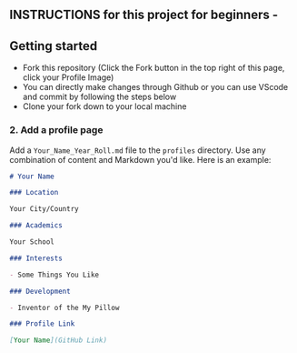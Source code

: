

## INSTRUCTIONS for this project for beginners -

## Getting started

- Fork this repository (Click the Fork button in the top right of this page, click your Profile Image)
- You can directly make changes through Github or you can use VScode and commit by following the steps below
- Clone your fork down to your local machine

### 2. Add a profile page

Add a `Your_Name_Year_Roll.md` file to the `profiles` directory. Use any combination of content and Markdown you'd like. Here is an example:

```markdown
# Your Name

### Location

Your City/Country

### Academics

Your School

### Interests

- Some Things You Like

### Development

- Inventor of the My Pillow

### Profile Link

[Your Name](GitHub Link)
```
